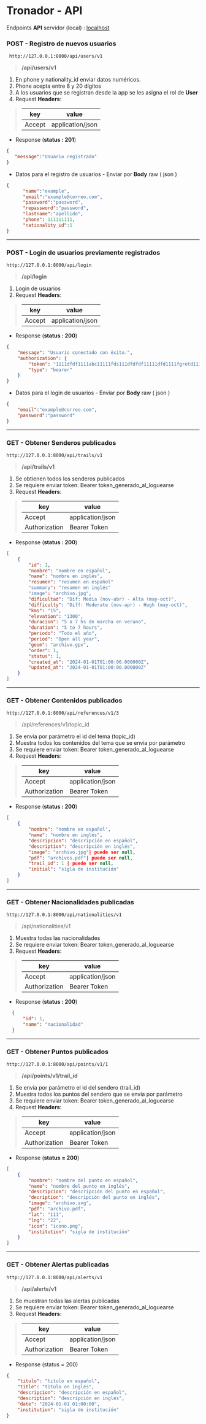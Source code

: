 # Tronador - API
Endpoints **API**
servidor (local) : [localhost](http://127.0.0.1:8000)


 ### POST - Registro de nuevos usuarios

  

     http://127.0.0.1:8000/api/users/v1

> **/api/users/v1**
 

 1. En phone y nationality_id enviar datos numéricos.
 2. Phone acepta entre 8 y 20 dígitos
 3. A los usuarios que se registran desde la app se les asigna el rol de **User** 
 4. Request **Headers**:
 
>|key| value |
>|--|--|
>| Accept | application/json |

 
 

 - Response (**status : 201**)

 ``` json
{
    "message":"Usuario registrado"
}
 ```

 - Datos para el registro de usuarios - Enviar por **Body** raw ( json )
 
``` json
{
	  "name":"example",
	  "email":"example@correo.com",
	  "password":"password",
	  "repassword":"password",
	  "lastname":"apellido",
	  "phone": 111111111,
	  "nationality_id":1
}
```

---
### POST - Login de usuarios previamente registrados

    http://127.0.0.1:8000/api/login

> **/api/login** 

 1. Login de usuarios
 2. Request **Headers**:
 
>|key| value |
>|--|--|
>| Accept | application/json |
 
- Response (**status : 200**)  

``` json
{
    "message": "Usuario conectado con éxito.",
    "authorization": {
        "token": "1111dfdf1111abc11111fds111dfdfdf11111dfd1111fgretd111",
        "type": "bearer"
    }
}
 ```
- Datos para el login de usuarios - Enviar por **Body** raw ( json )
``` json
{
    "email":"example@correo.com",
    "password":"password"
}
```
---

### GET - Obtener Senderos publicados

    http://127.0.0.1:8000/api/trails/v1

> **/api/trails/v1** 

1. Se obtienen todos los senderos publicados
2. Se requiere enviar token: Bearer token_generado_al_loguearse
3. Request **Headers**:
   

>|key| value |
>|--|--|
>| Accept | application/json |
>| Authorization | Bearer Token |

- Response (**status : 200**)

``` json
[
    {
        "id": 1,
        "nombre": "nombre en español",
        "name": "nombre en inglés",
        "resumen": "resumen en español"
        "summary": "resumen en inglés"
        "image": "archivo.jpg",
        "dificultad": "Dif: Media (nov-abr) - Alta (may-oct)",
        "difficulty": "Diff: Moderate (nov-apr) - Hugh (may-oct)",
        "kms": "15",
        "elevation": "1300",
        "duracion": "5 a 7 hs de marcha en verano",
        "duration": "5 to 7 hours",
        "periodo": "Todo el año",
        "period": "Open all year",
        "geom": "archivo.gpx",
        "order": 1,
        "status": 1,
        "created_at": "2024-01-01T01:00:00.000000Z",
        "updated_at": "2024-01-01T01:00:00.000000Z"
    }
]
 ```

---

### GET - Obtener Contenidos publicados

    http://127.0.0.1:8000/api/references/v1/3

> /api/references/v1/topic_id 
  

1. Se envia por parámetro el id del tema (topic_id)
2. Muestra todos los contenidos del tema que se envia por parámetro
3. Se requiere enviar token: Bearer token_generado_al_loguearse
4. Request **Headers**:

>|key| value |
>|--|--|
>| Accept | application/json |
>| Authorization | Bearer Token |
 

- Response (**status : 200**)
    

``` json
[
    {
        "nombre": "nombre en español",
        "name": "nombre en inglés",
        "descripcion": "descripción en español",
        "description": "descripción en inglés",
        "image": "archivo.jpg"| puede ser null,
        "pdf": "archivos.pdf"| puede ser null,
        "trail_id": 1 | puede ser null,
        "initial": "sigla de institución"
    }
]
 ```

---
### GET - Obtener Nacionalidades publicadas

    http://127.0.0.1:8000/api/nationalities/v1

> /api/nationalities/v1 
  

1. Muestra todas las nacionalidades
2. Se requiere enviar token: Bearer token_generado_al_loguearse
3. Request **Headers**:
    
>|key| value |
>|--|--|
>| Accept | application/json |
>| Authorization | Bearer Token |

- Response (**status : 200**)
    
``` json
  {
      "id": 1,
      "name": "nacionalidad"
  }

 ```

---
### GET - Obtener Puntos publicados

    http://127.0.0.1:8000/api/points/v1/1

> **/api/points/v1/trail_id** 
  

1. Se envia por parámetro el id del sendero (trail_id)
2. Muestra todos los puntos del sendero que se envia por parámetro
3. Se requiere enviar token: Bearer token_generado_al_loguearse
4. Request **Headers**:
    
>|key| value |
>|--|--|
>| Accept | application/json |
>| Authorization | Bearer Token |


- Response (**status = 200**)
    

``` json
[
    {
        "nombre": "nombre del punto en español",
        "name": "nombre del punto en inglés",
        "descripcion": "descripción del punto en español",
        "decription": "descripción del punto en inglés",
        "image": "archivo.svg",
        "pdf": "archivo.pdf",
        "lat": "111",
        "lng": "22",
        "icon": "icono.png",
        "institution": "sigla de institución"
    }
]
 ```
---
### GET - Obtener Alertas publicadas

    http://127.0.0.1:8000/api/alerts/v1

> **/api/alerts/v1** 
  

1. Se muestran todas las alertas publicadas
2. Se requiere enviar token: Bearer token_generado_al_loguearse
3. Request **Headers**:

>|key| value |
>|--|--|
>| Accept | application/json |
>| Authorization | Bearer Token |
    

- Response (status = 200)
    

``` json
{
    "titulo": "titulo en español",
    "title": "titulo en inglés",
    "descripcion": "descripción en español",
    "description": "descripción en inglés",
    "date": "2024-01-01 01:00:00",
    "institution": "sigla de institución"
}
 ```
